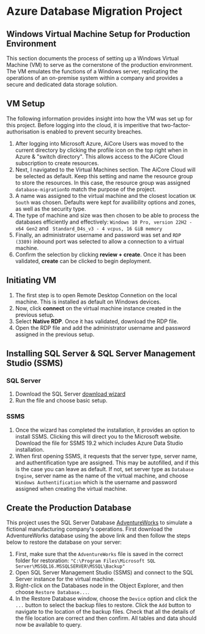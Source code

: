 # Azure Database Migration Project
## Windows Virtual Machine Setup for Production Environment
This section documents the process of setting up a Windows Virtual Machine (VM) to serve as the cornerstone of the production environment. The VM emulates the functions of a Windows server, replicating the operations of an on-premise system within a company and provides a secure and dedicated data storage solution.

## VM Setup
The following information provides insight into how the VM was set up for this project. Before logging into the cloud, it is imperitive that two-factor-authorisation is enabled to prevent security breaches.

1. After logging into Microsoft Azure, AiCore Users was moved to the current directory by clicking the profile icon on the top right when in Azure & "switch directory". This allows access to the AiCore Cloud subscription to create resources.
2. Next, I navigated to the Virtual Machines section. The AiCore Cloud will be selected as default. Keep this setting and name the resource group to store the resources. In this case, the resource group was assigned `database-migration`to match the purpose of the project.
3. A name was assigned to the virtual machine and the closest location `UK South` was chosen. Defaults were kept for availibility options and zones, as well as the security type.
4. The type of machine and size was then chosen to be able to process the databases efficiently and effectively: `Windows 10 Pro, version 22H2 - x64 Gen2` and ` Standard_D4s_v3 - 4 vcpus, 16 GiB memory`
5. Finally, an administrator username and password was set and `RDP (3389)` inbound port was selected to allow a connection to a virtual machine.
6. Confirm the selection by clicking **review + create**. Once it has been validated, **create** can be clicked to begin deployment.

## Initiating VM
1. The first step is to open Remote Desktop Connetion on the local machine. This is installed as default on Windows devices.
2. Now, click **connect** on the virtual machine instance created in the previous setup.
3. Select **Native RDP**. Once it has validated, download the RDP file.
4. Open the RDP file and add the administrator username and password assigned in the previous setup.

## Installing SQL Server & SQL Server Management Studio (SSMS)
### SQL Server
1. Download the SQL Server [download wizard](https://go.microsoft.com/fwlink/p/?linkid=2215158&clcid=0x809&culture=en-gb&country=gb)
2. Run the file and choose basic setup.
### SSMS
1. Once the wizard has completed the installation, it provides an option to install SSMS. Clicking this will direct you to the Microsoft website. Download the file for SSMS 19.2 which includes Azure Data Studio installation.
2. When first opening SSMS, it requests that the server type, server name, and authentification type are assigned. This may be autofilled, and if this is the case you can leave as default. If not, set server type as `Database Engine`, server name as the name of the virtual machine, and choose `Windows Authentification` which is the username and password assigned when creating the virtual machine.

## Create the Production Database
This project uses the SQL Server Database [AdventureWorks](https://aicore-portal-public-prod-307050600709.s3.eu-west-1.amazonaws.com/project-files/93dd5a0c-212d-48eb-ad51-df521a9b4e9c/AdventureWorks2022.bak) to simulate a fictional manufacturing company's operations. First download the AdventureWorks database using the above link and then follow the steps below to restore the database on your server:
1. First, make sure that the `AdventureWorks` file is saved in the correct folder for restoration: `"C:\Program Files\Microsoft SQL Server\MSSQL16.MSSQLSERVER\MSSQL\Backup"`
2. Open SQL Server Management Studio (SSMS) and connect to the SQL Server instance for the virtual machine.
3. Right-click on the Databases node in the Object Explorer, and then choose `Restore Database...`.
4. In the Restore Database window, choose the `Device` option and click the `...` button to select the backup files to restore. Click the `Add` button to navigate to the location of the backup files. Check that all the details of the file location are correct and then confirm. All tables and data should now be available to query.
